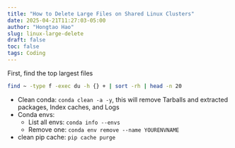 ```yaml
---
title: "How to Delete Large Files on Shared Linux Clusters"
date: 2025-04-21T11:27:03-05:00
author: "Hongtao Hao"
slug: linux-large-delete
draft: false
toc: false
tags: Coding
---
```

First, find the top largest files

```sh
find ~ -type f -exec du -h {} + | sort -rh | head -n 20
```

- Clean conda: `conda clean -a -y`, this will remove Tarballs and extracted packages, Index caches, and Logs
- Conda envs: 
    - List all envs: `conda info --envs`
    - Remove one: `conda env remove --name YOURENVNAME`
- clean pip cache: `pip cache purge`